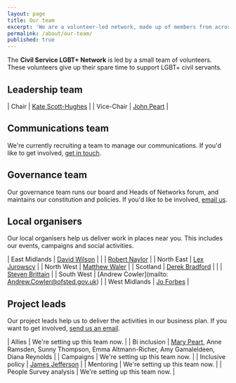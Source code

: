 ```yaml
---
layout: page
title: Our team
excerpt: 'We are a volunteer-led network, made up of members from across the UK.'
permalink: /about/our-team/
published: true
---
```


The **Civil Service LGBT+ Network** is led by a small team of volunteers. These volunteers give up their spare time to support LGBT+ civil servants.

## Leadership team

| Chair		   | [Kate Scott-Hughes](mailto:kate.scott-hughes@civilservice.lgbt) |
| Vice-Chair   | [John Peart](mailto:john.peart@civilservice.lgbt)               |

## Communications team

We're currently recruiting a team to manage our communications. If you'd like to get involved, [get in touch](mailto:info@civilservice.lgbt).

## Governance team

Our governance team runs our board and Heads of Networks forum, and maintains our constitution and policies. If you'd like to be involved, [email us](mailto:info@civilservice.lgbt).

## Local organisers

Our local organisers help us deliver work in places near you. This includes our events, campaigns and social activities.

| East Midlands | [David Wilson](mailto:DAVID.WILSON1@dwp.gsi.gov.uk)         |
|				        | [Robert Naylor](mailto:robert.naylor@cqc.org.uk)            |
| North East    | [Lex Jurowscy](mailto:lex.jurowscy@hmrc.gsi.gov.uk)         |
| North West    | [Matthew Waler](mailto:MATTHEW.WALKER1@dwp.gov.uk)          |
| Scotland		  | [Derek Bradford](mailto:derek.bradford@hmrc.gsi.gov.uk)     |
|               | [Steven Brittain](mailto:STEVEN.BRITTAIN@dwp.gov.uk)        |
| South West    | [Andrew Cowler](mailto: Andrew.Cowler@ofsted.gov.uk)        |
| West Midlands | [Jo Forbes](mailto:Jo.FORBES@education.gov.uk)              | 

## Project leads

Our project leads help us to deliver the activities in our business plan. If you want to get involved, [send us an email](mailto:info@civilservice.lgbt).

| Allies                 | We're setting up this team now.                             	|
| Bi inclusion           | [Mary Peart](mailto:mary.peart@civilservice.lgbt), Anne Ramsden, Sunny Thompson, Emma Altmann-Richer, Amy Gamaleldeen, Diana Reynolds |
| Campaigns 	         | We're setting up this team now. 								|
| Inclusive policy      | [James Jefferson](mailto:james.jefferson@communities.gov.uk) |
| Mentoring              | We're setting up this team now.					 			|
| People Survey analysis | We're setting up this team now. 				         		|

